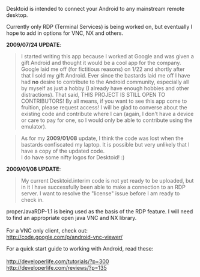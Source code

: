 Desktoid is intended to connect your Android to any mainstream remote desktop.

Currently only RDP (Terminal Services) is being worked on, but eventually I hope to add in options for VNC, NX and others.

**2009/07/24 UPDATE**:
> I started writing this app because I worked at Google and was given a gift Android and thought it would be a cool app for the company. Google laid me off (for fictitious reasons) on 1/22 and shortly after that I sold my gift Android. Ever since the bastards laid me off I have had **no** desire to contribute to the Android community, especially all by myself as just a hobby (I already have enough hobbies and other distractions).  That said, THIS PROJECT IS STILL OPEN TO CONTRIBUTORS! By all means, if you want to see this app come to fruition, please request access! I will be glad to converse about the existing code and contribute where I can (again, I don't have a device or care to pay for one, so I would only be able to contribute using the emulator).<br>
<blockquote>As for my <b>2009/01/08</b> update, I think the code was lost when the bastards confiscated my laptop. It is possible but very unlikely that I have a copy of the updated code.<br>
I do have some nifty logos for Desktoid! :)</blockquote>

<b>2009/01/08 UPDATE</b>:<br>
<blockquote>My current Desktoid.interim code is not yet ready to be uploaded, but in it I have successfully been able to make a connection to an RDP server. I want to resolve the "license" issue before I am ready to check in.</blockquote>

properJavaRDP-1.1 is being used as the basis of the RDP feature. I will need to find an appropriate open java VNC and NX library.<br>
<br>
For a VNC only client, check out:<br>
<a href='http://code.google.com/p/android-vnc-viewer/'>http://code.google.com/p/android-vnc-viewer/</a>

For a quick start guide to working with Android, read these:<br>
<br>
<a href='http://developerlife.com/tutorials/?p=300'>http://developerlife.com/tutorials/?p=300</a>
<a href='http://developerlife.com/reviews/?p=135'>http://developerlife.com/reviews/?p=135</a>